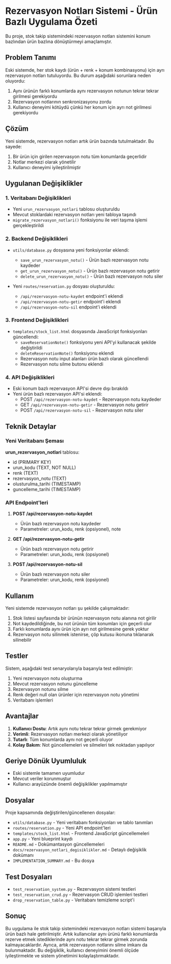 # Rezervasyon Notları Sistemi - Ürün Bazlı Uygulama Özeti

Bu proje, stok takip sistemindeki rezervasyon notları sistemini konum bazlından ürün bazlına dönüştürmeyi amaçlamıştır.

## Problem Tanımı

Eski sistemde, her stok kaydı (ürün + renk + konum kombinasyonu) için ayrı rezervasyon notları tutuluyordu. Bu durum aşağıdaki sorunlara neden oluyordu:

1. Aynı ürünün farklı konumlarda aynı rezervasyon notunun tekrar tekrar girilmesi gerekiyordu
2. Rezervasyon notlarının senkronizasyonu zordu
3. Kullanıcı deneyimi kötüydü çünkü her konum için ayrı not girilmesi gerekiyordu

## Çözüm

Yeni sistemde, rezervasyon notları artık ürün bazında tutulmaktadır. Bu sayede:

1. Bir ürün için girilen rezervasyon notu tüm konumlarda geçerlidir
2. Notlar merkezi olarak yönetilir
3. Kullanıcı deneyimi iyileştirilmiştir

## Uygulanan Değişiklikler

### 1. Veritabanı Değişiklikleri

- Yeni `urun_rezervasyon_notlari` tablosu oluşturuldu
- Mevcut stoklardaki rezervasyon notları yeni tabloya taşındı
- `migrate_rezervasyon_notlari()` fonksiyonu ile veri taşıma işlemi gerçekleştirildi

### 2. Backend Değişiklikleri

- `utils/database.py` dosyasına yeni fonksiyonlar eklendi:
  - `save_urun_rezervasyon_notu()` - Ürün bazlı rezervasyon notu kaydeder
  - `get_urun_rezervasyon_notu()` - Ürün bazlı rezervasyon notu getirir
  - `delete_urun_rezervasyon_notu()` - Ürün bazlı rezervasyon notu siler

- Yeni `routes/reservation.py` dosyası oluşturuldu:
  - `/api/rezervasyon-notu-kaydet` endpoint'i eklendi
  - `/api/rezervasyon-notu-getir` endpoint'i eklendi
  - `/api/rezervasyon-notu-sil` endpoint'i eklendi

### 3. Frontend Değişiklikleri

- `templates/stock_list.html` dosyasında JavaScript fonksiyonları güncellendi:
  - `saveReservationNote()` fonksiyonu yeni API'yi kullanacak şekilde değiştirildi
  - `deleteReservationNote()` fonksiyonu eklendi
  - Rezervasyon notu input alanları ürün bazlı olarak güncellendi
  - Rezervasyon notu silme butonu eklendi

### 4. API Değişiklikleri

- Eski konum bazlı rezervasyon API'si devre dışı bırakıldı
- Yeni ürün bazlı rezervasyon API'si eklendi:
  - POST `/api/rezervasyon-notu-kaydet` - Rezervasyon notu kaydeder
  - GET `/api/rezervasyon-notu-getir` - Rezervasyon notu getirir
  - POST `/api/rezervasyon-notu-sil` - Rezervasyon notu siler

## Teknik Detaylar

### Yeni Veritabanı Şeması

**urun_rezervasyon_notlari** tablosu:
- id (PRIMARY KEY)
- urun_kodu (TEXT, NOT NULL)
- renk (TEXT)
- rezervasyon_notu (TEXT)
- olusturulma_tarihi (TIMESTAMP)
- guncelleme_tarihi (TIMESTAMP)

### API Endpoint'leri

1. **POST /api/rezervasyon-notu-kaydet**
   - Ürün bazlı rezervasyon notu kaydeder
   - Parametreler: urun_kodu, renk (opsiyonel), note

2. **GET /api/rezervasyon-notu-getir**
   - Ürün bazlı rezervasyon notu getirir
   - Parametreler: urun_kodu, renk (opsiyonel)

3. **POST /api/rezervasyon-notu-sil**
   - Ürün bazlı rezervasyon notu siler
   - Parametreler: urun_kodu, renk (opsiyonel)

## Kullanım

Yeni sistemde rezervasyon notları şu şekilde çalışmaktadır:

1. Stok listesi sayfasında bir ürünün rezervasyon notu alanına not girilir
2. Not kaydedildiğinde, bu not ürünün tüm konumları için geçerli olur
3. Farklı konumlarda aynı ürün için ayrı not girilmesine gerek yoktur
4. Rezervasyon notu silinmek istenirse, çöp kutusu ikonuna tıklanarak silinebilir

## Testler

Sistem, aşağıdaki test senaryolarıyla başarıyla test edilmiştir:

1. Yeni rezervasyon notu oluşturma
2. Mevcut rezervasyon notunu güncelleme
3. Rezervasyon notunu silme
4. Renk değeri null olan ürünler için rezervasyon notu yönetimi
5. Veritabanı işlemleri

## Avantajlar

1. **Kullanıcı Dostu**: Artık aynı notu tekrar tekrar girmek gerekmiyor
2. **Verimli**: Rezervasyon notları merkezi olarak yönetiliyor
3. **Tutarlı**: Tüm konumlarda aynı not geçerli oluyor
4. **Kolay Bakım**: Not güncellemeleri ve silmeleri tek noktadan yapılıyor

## Geriye Dönük Uyumluluk

- Eski sistemle tamamen uyumludur
- Mevcut veriler korunmuştur
- Kullanıcı arayüzünde önemli değişiklikler yapılmamıştır

## Dosyalar

Proje kapsamında değiştirilen/güncellenen dosyalar:

- `utils/database.py` - Yeni veritabanı fonksiyonları ve tablo tanımları
- `routes/reservation.py` - Yeni API endpoint'leri
- `templates/stock_list.html` - Frontend JavaScript güncellemeleri
- `app.py` - Yeni blueprint kaydı
- `README.md` - Dokümantasyon güncellemeleri
- `docs/rezervasyon_notlari_degisiklikler.md` - Detaylı değişiklik dokümanı
- `IMPLEMENTATION_SUMMARY.md` - Bu dosya

## Test Dosyaları

- `test_reservation_system.py` - Rezervasyon sistemi testleri
- `test_reservation_crud.py` - Rezervasyon CRUD işlemleri testleri
- `drop_reservation_table.py` - Veritabanı temizleme script'i

## Sonuç

Bu uygulama ile stok takip sistemindeki rezervasyon notları sistemi başarıyla ürün bazlı hale getirilmiştir. Artık kullanıcılar aynı ürünü farklı konumlarda rezerve etmek istediklerinde aynı notu tekrar tekrar girmek zorunda kalmayacaklardır. Ayrıca, artık rezervasyon notlarını silme imkanı da bulunmaktadır. Bu değişiklik, kullanıcı deneyimini önemli ölçüde iyileştirmekte ve sistem yönetimini kolaylaştırmaktadır.